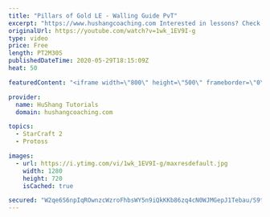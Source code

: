 ```yaml
---
title: "Pillars of Gold LE - Walling Guide PvT"
excerpt: "https://www.hushangcoaching.com Interested in lessons? Check out the website for more information ------------------------------------------------------------------------------------------------------- Want to support HuShang Tutorials directly? Patreon is a website where you can contribute a monthly"
originalUrl: https://youtube.com/watch?v=1wk_1EV9I-g
type: video
price: Free
length: PT2M30S
publishedDateTime: 2020-05-29T18:15:09Z
heat: 50

featuredContent: "<iframe width=\"800\" height=\"500\" frameborder=\"0\" src=\"https://www.youtube.com/embed/1wk_1EV9I-g\" allow=\"accelerometer; autoplay; encrypted-media; gyroscope; picture-in-picture\" allowfullscreen></iframe>"

provider:
  name: HuShang Tutorials
  domain: hushangcoaching.com

topics:
  - StarCraft 2
  - Protoss

images:
  - url: https://i.ytimg.com/vi/1wk_1EV9I-g/maxresdefault.jpg
    width: 1280
    height: 720
    isCached: true

secured: "W2qe6S6npIqROwnzcWzroFhbsWY5n9iQkKKb86zq4cN0WJMGepJ1Tebau/S9tLfRYN8X0vROcHbCIIQH1g5K4/dQ2Ayzrm53OhrWkvt0EcUqGxfM3xiUzOm41oRR9klsqpr2tSaY7jYgwv3gz7D8WWrrFyS+eRsIoV/4JJ7bnjUEv6Z+Xag7KzQQLC9AehrUbFCHOlNQXFxDWH678czzVUsAj+g6F2zh7VULPeg+R7ScWmn9mBsXHs2SA8NlAWE1Bs5+H4bEleoWuVT4bwG/jh2s3fGXc7Z4HNGyjTeERermfqI4Hfjr1QorRaLA0CZIHwODjl1URpES0W+fvxJa42MYIyEvh+F6hbkh8fdG6pnjsl81mK14Jc3sQK1FQ6OOj7XhZdR9GEbhZvX9Pl4dXOZXyjZptrGOPGlrry/NWPY=;S/pVXJRM3lfIMsvY9BX3QQ=="
---
```


